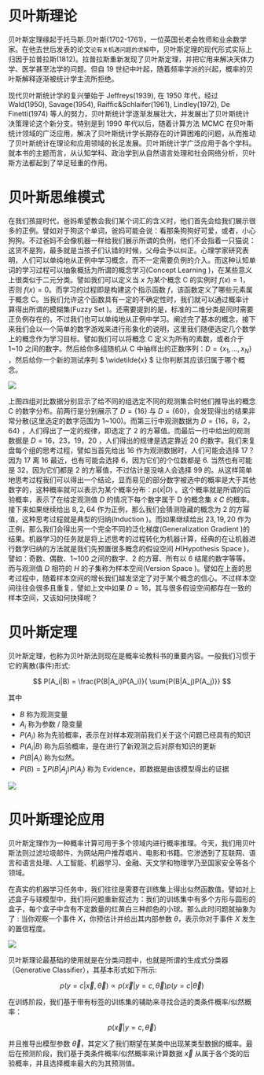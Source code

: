 # 贝叶斯理论

贝叶斯定理缘起于托马斯.贝叶斯(1702-1761)，一位英国长老会牧师和业余数学家。在他去世后发表的论文`论有关机遇问题的求解`中，贝叶斯定理的现代形式实际上归因于拉普拉斯(1812)。拉普拉斯重新发现了贝叶斯定理，并把它用来解决天体力学、医学甚至法学的问题。但自 19 世纪中叶起，随着频率学派的兴起，概率的贝叶斯解释逐渐被统计学主流所拒绝。

现代贝叶斯统计学的复兴肇始于 Jeffreys(1939), 在 1950 年代，经过 Wald(1950), Savage(1954), Raiffic&Schlaifer(1961), Lindley(1972), De Finetti(1974) 等人的努力，贝叶斯统计学逐渐发展壮大，并发展出了贝叶斯统计决策理论这个新分支。特别是到 1990 年代以后，随着计算方法 MCMC 在贝叶斯统计领域的广泛应用，解决了贝叶斯统计学长期存在的计算困难的问题，从而推动了贝叶斯统计在理论和应用领域的长足发展。贝叶斯统计学广泛应用于各个学科。就本书的主题而言，从认知学科、政治学到从自然语言处理和社会网络分析，贝叶斯方法都起到了举足轻重的作用。

# 贝叶斯思维模式

在我们孩提时代，爸妈希望教会我们某个词汇的含义时，他们首先会给我们展示很多的正例。譬如对于狗这个单词，爸妈可能会说：看那条狗狗好可爱，或者，小心狗狗。不过爸妈不会像机器一样给我们展示所谓的负例，他们不会指着一只猫说：这货不是狗，最多就是当孩子们认错的时候，父母会予以纠正。心理学家研究表明，人们可以单纯地从正例中学习概念，而不一定需要负例的介入。而这种认知单词的学习过程可以抽象概括为所谓的概念学习(Concept Learning )，在某些意义上很类似于二元分类。譬如我们可以定义当 $x$ 为某个概念 C 的实例时 $f(x) = 1$，否则 $f(x) = 0$。而学习的过程即是构建这个指示函数 $f$，该函数定义了哪些元素属于概念 C。当我们允许这个函数具有一定的不确定性时，我们就可以通过概率计算得出所谓的模糊集(Fuzzy Set )。还需要提到的是，标准的二维分类是同时需要正负例存在的，不过我们也可以单纯地从正例中学习。阐述完了基本的概念，接下来我们会以一个简单的数字游戏来进行形象化的说明，这里我们随便选定几个数学上的概念作为学习目标。譬如我们可以将概念 C 定义为所有的素数，或者介于 1~10 之间的数字。然后给你多组随机从 C 中抽样出的正数序列：$D = \{x_1,...,x_N\}$ ，然后给你一个新的测试序列 $ \widetilde{x} $ 让你判断其应该归属于哪个概念。

![](https://coding.net/u/hoteam/p/Cache/git/raw/master/2016/12/3/QQ20161228-0.png)

上图四组对比数据分别显示了给不同的组选定不同的观测集合时他们推导出的概念 C 的数字分布。前两行是分别展示了 $D = \{16\}$ 与 $D = \{60\}$，会发现得出的结果非常分散(这里选定的数字范围为 1~100)。而第三行中观测数据为 $D = \{16，8 ，2，64\}$ ，人们得出了一定的规律，即选定了 2 的方幂值。而最后一行中给出的观测数据是 $D = {16，23 ，19，20}$ ，人们得出的规律是选定靠近 20 的数字。我们来复盘每个组的思考过程，譬如当首先给出 $16$ 作为观测数据时，人们可能会选择 17？因为 17 离 16 最近，也有可能会选择 6，因为它们的个位数都是 6. 当然也有可能是 32，因为它们都是 2 的方幂值，不过估计是没啥人会选择 99 的。从这样简单地思考过程我们可以得出一个结论，显而易见的部分数字被选中的概率是大于其他数字的，这种概率就可以表示为某个概率分布：$p(\widetilde{x} | D)$ 。这个概率就是所谓的后验概率，表示了在给定观测值 $D$ 的情况下每个数字属于 D 的概念集 $\widetilde{x} ~ C$ 的概率。接下来如果继续给出 $8,2,64$ 作为正例，那么我们会猜测隐藏的概念为 2 的方幂值，这种思考过程就是典型的归纳(Induction )。而如果继续给出 $23,19,20$ 作为正例，那么我们会得出另一个完全不同的泛化梯度(Generalization Gradient )的结果。机器学习的任务就是将上述思考的过程转化为机器计算，经典的在让机器进行数学归纳的方法就是我们先预置很多概念的假设空间 $H$(Hypothesis Space )，譬如：奇数、偶数、1~100 之间的数字、2 的方幂、所有以 6 结尾的数字等等。而与观测值 $D$ 相符的 $H$ 的子集称为样本空间(Version Space )。譬如在上面的思考过程中，随着样本空间的增长我们越发坚定了对于某个概念的信心。不过样本空间往往会很多且重复，譬如上文中如果 $D={16}$，其与很多假设空间都存在一致的样本空间，又该如何抉择呢？

# 贝叶斯定理

贝叶斯定理，也称为贝叶斯法则现在是概率论教科书的重要内容。一般我们习惯于它的离散(事件)形式:

$$
P(A_i|B) = \frac{P(B|A_i)P(A_i)}{ \sum{P(B|A_j)P(A_j)}}
$$

其中

- $B$ 称为观测变量
- $A_i$ 称为参数 / 隐变量
- $P(A_i)$ 称为先验概率，表示在对样本观测前我们关于这个问题已经具有的知识
- $P(A_i|B)$ 称为后验概率，是在进行了新观测之后对原有知识的更新
- $P(B|A_i)$ 称为似然。
- $P(B) = \sum{P(B|A_j)P(A_j)}$ 称为 Evidence，即数据是由该模型得出的证据

![](https://i.postimg.cc/rsDkmYdq/image.png)

# 贝叶斯理论应用

贝叶斯定理作为一种概率计算可用于多个领域内进行概率推理。今天，我们用贝叶斯法则过滤垃圾邮件，为网站用户推荐唱片、电影和书籍。它渗透到了互联网、语言和语言处理、人工智能、机器学习、金融、天文学和物理学乃至国家安全等各个领域。

在真实的机器学习任务中，我们往往是需要在训练集上得出似然函数值。譬如对上述盒子与球模型中，我们将问题重新叙述为：我们的训练集中有多个方形与圆形的盒子，每个盒子中含有不定数量的红黄白三种颜色的小球。那么此时问题就抽象为了 : 当你观察一个事件 $X$，你预估计并给出其内部参数 $\theta$，表示你对于事件 $X$ 发生的置信程度。

![](http://bridge-global.com/blog/wp-content/uploads/2016/02/download.png)

贝叶斯理论最基础的使用就是在分类问题中，也就是所谓的生成式分类器（Generative Classifier），其基本形式如下所示:

$$
p(y = c | \vec{x},\vec{\theta}) \propto p(\vec{x} | y = c, \vec{\theta}) p(y = c | \vec{\theta})
$$

在训练阶段，我们基于带有标签的训练集的辅助来寻找合适的类条件概率/似然概率：

$$
p(\vec{x} | y = c, \vec{\theta})
$$

并且推导出模型参数 $\vec{\theta}$，其定义了我们期望在某类中出现某类型数据的概率。最后在预测阶段，我们基于类条件概率/似然概率来计算数据 $\vec{x}$ 从属于各个类的后验概率，并且选择概率最大的为其预测值。
